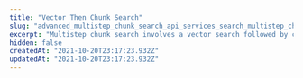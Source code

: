 ```yaml
---
title: "Vector Then Chunk Search"
slug: "advanced_multistep_chunk_search_api_services_search_multistep_chunk_post"
excerpt: "Multistep chunk search involves a vector search followed by chunk search, used to accelerate chunk searches or to identify context before delving into relevant chunks. e.g. Search against the paragraph vector first then sentence chunkvector after.\n\nFor more information about chunk search checkout **/services/search/chunk**.\n\nFor more information about vector search checkout **/services/search/vector**."
hidden: false
createdAt: "2021-10-20T23:17:23.932Z"
updatedAt: "2021-10-20T23:17:23.932Z"
---
```

